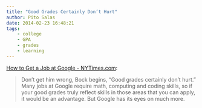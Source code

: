 ```yaml
---
title: "Good Grades Certainly Don’t Hurt"
author: Pito Salas
date: 2014-02-23 16:48:21
tags:
    - college
    - GPA
    - grades
    - learning
---
```



[How to Get a Job at Google - NYTimes.com](<http://nyti.ms/1jTJavh>):

> Don’t get him wrong, Bock begins, “Good grades certainly don’t hurt.” Many
> jobs at Google require math, computing and coding skills, so if your good
> grades truly reflect skills in those areas that you can apply, it would be
> an advantage. But Google has its eyes on much more.


